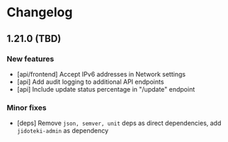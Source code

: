 # Changelog

## 1.21.0 (TBD)

  ### New features

  * [api/frontend] Accept IPv6 addresses in Network settings
  * [api] Add audit logging to additional API endpoints
  * [api] Include update status percentage in "/update" endpoint

  ### Minor fixes

  * [deps] Remove `json, semver, unit` deps as direct dependencies, add `jidoteki-admin` as dependency
